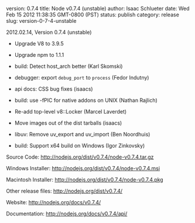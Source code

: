 version: 0.7.4
title: Node v0.7.4 (unstable)
author: Isaac Schlueter
date: Wed Feb 15 2012 11:38:35 GMT-0800 (PST)
status: publish
category: release
slug: version-0-7-4-unstable

<p>2012.02.14, Version 0.7.4 (unstable)

</p>
<ul>
<li><p>Upgrade V8 to 3.9.5</p>
</li>
<li><p>Upgrade npm to 1.1.1</p>
</li>
<li><p>build: Detect host_arch better (Karl Skomski)</p>
</li>
<li><p>debugger: export <code>debug_port</code> to <code>process</code> (Fedor Indutny)</p>
</li>
<li><p>api docs: CSS bug fixes (isaacs)</p>
</li>
<li><p>build: use -fPIC for native addons on UNIX (Nathan Rajlich)</p>
</li>
<li><p>Re-add top-level v8::Locker (Marcel Laverdet)</p>
</li>
<li><p>Move images out of the dist tarballs (isaacs)</p>
</li>
<li><p>libuv: Remove uv_export and uv_import (Ben Noordhuis)</p>
</li>
<li><p>build: Support x64 build on Windows (Igor Zinkovsky)</p>
</li>
</ul>
<p>Source Code: <a href="http://nodejs.org/dist/v0.7.4/node-v0.7.4.tar.gz">http://nodejs.org/dist/v0.7.4/node-v0.7.4.tar.gz</a>

</p>
<p>Windows Installer: <a href="http://nodejs.org/dist/v0.7.4/node-v0.7.4.msi">http://nodejs.org/dist/v0.7.4/node-v0.7.4.msi</a>

</p>
<p>Macintosh Installer: <a href="http://nodejs.org/dist/v0.7.4/node-v0.7.4.pkg">http://nodejs.org/dist/v0.7.4/node-v0.7.4.pkg</a>

</p>
<p>Other release files: <a href="http://nodejs.org/dist/v0.7.4/">http://nodejs.org/dist/v0.7.4/</a>

</p>
<p>Website: <a href="http://nodejs.org/docs/v0.7.4/">http://nodejs.org/docs/v0.7.4/</a>

</p>
<p>Documentation: <a href="http://nodejs.org/docs/v0.7.4/api/">http://nodejs.org/docs/v0.7.4/api/</a>
</p>
